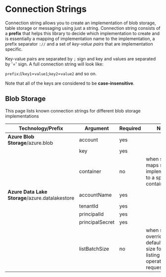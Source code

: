 # Connection Strings

Connection string allows you to create an implementation of blob storage, table storage or messaging using just a string. Connection string consists of a **prefix** that helps this library to decide which implementation to create and is essentially a mapping of implementation name to the implementation, a prefix separator `://` and a set of *key-value pairs* that are implementation specific.

Key-value pairs are separated by `;` sign and key and values are separated by '=' sign. A full connection string will look like:

`prefix`://`key1`=`value1`;`key2`=`value2` and so on.

Note that all of the keys are considered to be **case-insensitive**.

## Blob Storage

This page lists known connection strings for different blob storage implementations

|Technology/Prefix|Argument|Required|Notes|
|-|-|-|-|
|**Azure Blob Storage**/azure.blob|account|yes||
||key|yes||
||container|no|when set, maps storage implementation to a specific container|
|**Azure Data Lake Storage**/azure.datalakestore|accountName|yes||
||tenantId|yes||
||principalId|yes||
||principalSecret|yes||
||listBatchSize|no|when set, overrides default batch size for blob listing operations requests|
